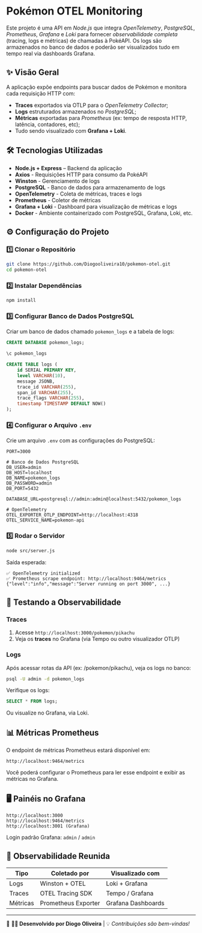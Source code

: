 # Pokémon OTEL Monitoring

Este projeto é uma API em *Node.js* que integra *OpenTelemetry*, *PostgreSQL*, *Prometheus*, *Grafana* e *Loki* para fornecer *observabilidade completa* (tracing, logs e métricas) de chamadas à PokéAPI. Os logs são armazenados no banco de dados e poderão ser visualizados tudo em tempo real via dashboards Grafana.

## ✨ Visão Geral

A aplicação expõe endpoints para buscar dados de Pokémon e monitora cada requisição HTTP com:
- **Traces** exportados via OTLP para o *OpenTelemetry Collector*;
- **Logs** estruturados armazenados no *PostgreSQL*;
- **Métricas** exportadas para *Prometheus* (ex: tempo de resposta HTTP, latência, contadores, etc);
- Tudo sendo visualizado com **Grafana + Loki**.

## 🛠️ Tecnologias Utilizadas

- **Node.js + Express** – Backend da aplicação
- **Axios** - Requisições HTTP para consumo da PokéAPI
- **Winston** - Gerenciamento de logs
- **PostgreSQL** - Banco de dados para armazenamento de logs
- **OpenTelemetry** - Coleta de métricas, traces e logs
- **Prometheus** - Coletor de métricas
- **Grafana + Loki** - Dashboard para visualização de métricas e logs
- **Docker** - Ambiente containerizado com PostgreSQL, Grafana, Loki, etc.

## ⚙️ Configuração do Projeto

### 1️⃣ Clonar o Repositório

```sh
git clone https://github.com/Diogooliveira10/pokemon-otel.git
cd pokemon-otel
```

### 2️⃣ Instalar Dependências

```sh
npm install
```

### 3️⃣ Configurar Banco de Dados PostgreSQL

Criar um banco de dados chamado `pokemon_logs` e a tabela de logs:

```sql
CREATE DATABASE pokemon_logs;

\c pokemon_logs

CREATE TABLE logs (
    id SERIAL PRIMARY KEY,
    level VARCHAR(10),
    message JSONB,
    trace_id VARCHAR(255),
    span_id VARCHAR(255),
    trace_flags VARCHAR(255),
    timestamp TIMESTAMP DEFAULT NOW()
);
```

### 4️⃣ Configurar o Arquivo `.env`

Crie um arquivo `.env` com as configurações do PostgreSQL:

```
PORT=3000

# Banco de Dados PostgreSQL
DB_USER=admin
DB_HOST=localhost
DB_NAME=pokemon_logs
DB_PASSWORD=admin
DB_PORT=5432

DATABASE_URL=postgresql://admin:admin@localhost:5432/pokemon_logs

# OpenTelemetry
OTEL_EXPORTER_OTLP_ENDPOINT=http://localhost:4318
OTEL_SERVICE_NAME=pokemon-api
```

### 5️⃣ Rodar o Servidor

```sh
node src/server.js
```

Saída esperada:

```
✅ OpenTelemetry initialized
✅ Prometheus scrape endpoint: http://localhost:9464/metrics
{"level":"info","message":"Server running on port 3000", ...}
```

## 🧪 Testando a Observabilidade

### Traces
1. Acesse `http://localhost:3000/pokemon/pikachu`
2. Veja os **traces** no Grafana (via Tempo ou outro visualizador OTLP)

### Logs
Após acessar rotas da API (ex: /pokemon/pikachu), veja os logs no banco:

```sh
psql -U admin -d pokemon_logs
```

Verifique os logs:

```sql
SELECT * FROM logs;
```
Ou visualize no Grafana, via Loki.

## 📊 Métricas Prometheus

O endpoint de métricas Prometheus estará disponível em:

```
http://localhost:9464/metrics
```

Você poderá configurar o Prometheus para ler esse endpoint e exibir as métricas no Grafana.

## 🖥️ Painéis no Grafana
```
http://localhost:3000
http://localhost:9464/metrics
http://localhost:3001 (Grafana)
```
Login padrão Grafana: `admin` / `admin`

## 📌 Observabilidade Reunida

| Tipo        | Coletado por           | Visualizado com       |
|-------------|------------------------|-----------------------|
| Logs        | Winston + OTEL         | Loki + Grafana        |
| Traces      | OTEL Tracing SDK       | Tempo / Grafana       |
| Métricas    | Prometheus Exporter    | Grafana Dashboards    |

---

📌 **🧑‍💻 Desenvolvido por Diogo Oliveira** | 💡 _Contribuições são bem-vindas!_
